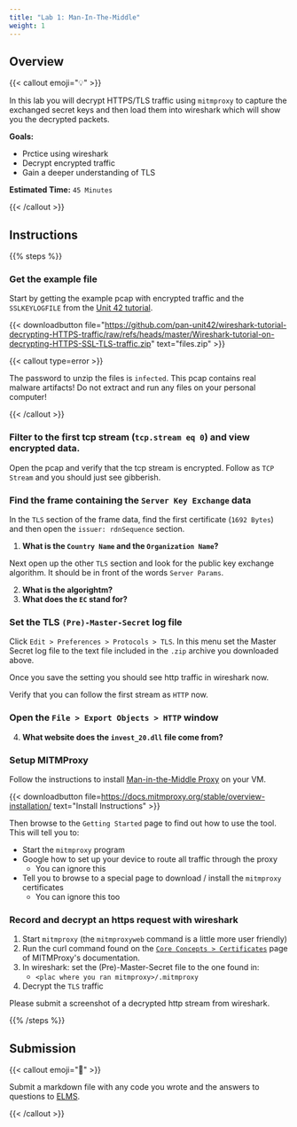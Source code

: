 ```yaml
---
title: "Lab 1: Man-In-The-Middle"
weight: 1
---
```


## Overview

{{< callout emoji="💡" >}}

In this lab you will decrypt HTTPS/TLS traffic using `mitmproxy` to capture the
exchanged secret keys and then load them into wireshark which will show you the
decrypted packets.

**Goals:**

- Prctice using wireshark
- Decrypt encrypted traffic
- Gain a deeper understanding of TLS

**Estimated Time:** `45 Minutes`

{{< /callout >}}

## Instructions

{{% steps %}}

### Get the example file

Start by getting the example pcap with encrypted traffic and the `SSLKEYLOGFILE`
from the
[Unit 42 tutorial](https://unit42.paloaltonetworks.com/wireshark-tutorial-decrypting-https-traffic/).

{{< downloadbutton
file="https://github.com/pan-unit42/wireshark-tutorial-decrypting-HTTPS-traffic/raw/refs/heads/master/Wireshark-tutorial-on-decrypting-HTTPS-SSL-TLS-traffic.zip"
text="files.zip" >}}

{{< callout type=error >}}

The password to unzip the files is `infected`. This pcap contains real malware
artifacts! Do not extract and run any files on your personal computer!

{{< /callout >}}

### Filter to the first tcp stream (`tcp.stream eq 0`) and view encrypted data.

Open the pcap and verify that the tcp stream is encrypted. Follow as
`TCP Stream` and you should just see gibberish.

### Find the frame containing the `Server Key Exchange` data

In the `TLS` section of the frame data, find the first certificate
(`1692 Bytes`) and then open the `issuer: rdnSequence` section.

1. **What is the `Country Name` and the `Organization Name`?**

Next open up the other `TLS` section and look for the public key exchange
algorithm. It should be in front of the words `Server Params`.

2. **What is the algorightm?**
3. **What does the `EC` stand for?**

### Set the TLS `(Pre)-Master-Secret` log file

Click `Edit > Preferences > Protocols > TLS`. In this menu set the Master Secret
log file to the text file included in the `.zip` archive you downloaded above.

Once you save the setting you should see http traffic in wireshark now.

Verify that you can follow the first stream as `HTTP` now.

### Open the `File > Export Objects > HTTP` window

4. **What website does the `invest_20.dll` file come from?**

### Setup MITMProxy

Follow the instructions to install
[Man-in-the-Middle Proxy](https://mitmproxy.org/) on your VM.

{{< downloadbutton file=https://docs.mitmproxy.org/stable/overview-installation/
text="Install Instructions" >}}

Then browse to the `Getting Started` page to find out how to use the tool. This
will tell you to:

- Start the `mitmproxy` program
- Google how to set up your device to route all traffic through the proxy
  - You can ignore this
- Tell you to browse to a special page to download / install the `mitmproxy`
  certificates
  - You can ignore this too

### Record and decrypt an https request with wireshark

1. Start `mitmproxy` (the `mitmproxyweb` command is a little more user friendly)
1. Run the curl command found on the
   [`Core Concepts > Certificates`](https://docs.mitmproxy.org/stable/concepts-certificates/)
   page of MITMProxy's documentation.
1. In wireshark: set the (Pre)-Master-Secret file to the one found in:
   - `<plac where you ran mitmproxy>/.mitmproxy`
1. Decrypt the `TLS` traffic

Please submit a screenshot of a decrypted http stream from wireshark.

{{% /steps %}}

## Submission

{{< callout emoji="📝" >}}

Submit a markdown file with any code you wrote and the answers to questions to
[ELMS](https://umd.instructure.com/courses/1374508/assignments).

{{< /callout >}}
